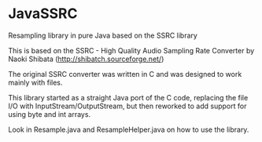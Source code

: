JavaSSRC
========

Resampling library in pure Java based on the SSRC library

This is based on the SSRC - High Quality Audio Sampling Rate Converter
by Naoki Shibata (http://shibatch.sourceforge.net/)

The original SSRC converter was written in C and was designed to work mainly with files.

This library started as a straight Java port of the C code, replacing the file I/O with
InputStream/OutputStream, but then reworked to add support for using byte and int arrays.

Look in Resample.java and ResampleHelper.java on how to use the library.


